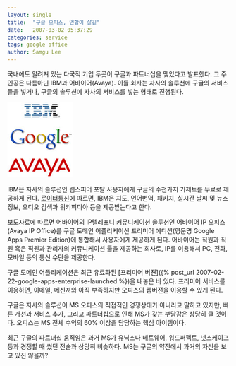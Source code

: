 ```yaml
---
layout: single
title:  "구글 오피스, 연합이 살길"
date:   2007-03-02 05:37:29
categories: service
tags: google office
author: Samgu Lee
---
```

국내에도 알려져 있는 다국적 기업 두곳이 구글과 파트너십을 맺었다고 발표했다. 그 주인공은 다름아닌 IBM과 어바이어(Avaya). 이들 회사는 자사의 솔루션에 구글의 서비스들을 넣거나, 구글의 솔루션에 자사의 서비스를 넣는 형태로 진행된다.

![IBM, 구글, 어바이어 로고](/assets/ibm-google-avaya.jpg)

IBM은 자사의 솔루션인 웹스피어 포탈 사용자에게 구글의 수천가지 가제트를 무료로 제공하게 된다. [로이터통신](http://today.reuters.com/news/articlenews.aspx?type=technologyNews&storyid=2007-02-28T192659Z_01_N28454530_RTRUKOC_0_US-GOOGLE-IBM.xml)에 따르면, IBM은 지도, 언어번역, 패키지, 실시간 날씨 및 뉴스 정보, 오디오 검색과 위키피디아 등을 제공받는다고 한다.

[보도자료](http://www.avaya.co.kr/corporate/press/read.asp?index=274)에 따르면 어바이어의 IP텔레포니 커뮤니케이션 솔루션인 어바이어 IP 오피스(Avaya IP Office)를 구글 도메인 어플리케이션 프리미어 에디션(영문명 Google Apps Premier Edition)에 통합해서 사용자에게 제공하게 된다. 어바이어는 직원과 직원 혹은 직원과 관리자의 커뮤니케이션 툴을 제공하는 회사로, IP를 이용해서 PC, 전화, 모바일 등의 통신 수단을 제공한다.

구글 도메인 어플리케이션은 최근 유료화된 [프리미어 버젼]({% post_url 2007-02-22-google-apps-enterprise-launched %})을 내놓은 바 있다. 프리미어 서비스를 이용하면, 이메일, 메신져와 아직 부족하지만 오피스의 웹버젼을 이용할 수 있게 된다.

구글은 자사의 솔루션이 MS 오피스의 직접적인 경쟁상대가 아니라고 말하고 있지만, 빠른 개선과 서비스 추가, 그리고 파트너십으로 인해 MS가 갖는 부담감은 상당히 클 것이다. 오피스는 MS 전체 수익의 60% 이상을 담당하는 핵심 아이템이다.

최근 구글의 파트너십 움직임은 과거 MS가 유닉스나 네트웨어, 워드퍼펙트, 넷스케이프 등과 경쟁할 때 썼던 전술과 상당히 비슷하다. MS는 구글의 약진에서 과거의 자신을 보고 있진 않을까?
